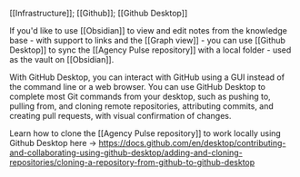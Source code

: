 [[Infrastructure]]; [[Github]]; [[Github Desktop]]

If you'd like to use [[Obsidian]] to view and edit notes from the knowledge base - with support to links and the [[Graph view]] - you can use [[Github Desktop]] to sync the [[Agency Pulse repository]] with a local folder - used as the vault on [[Obsidian]].

With GitHub Desktop, you can interact with GitHub using a GUI instead of the command line or a web browser. You can use GitHub Desktop to complete most Git commands from your desktop, such as pushing to, pulling from, and cloning remote repositories, attributing commits, and creating pull requests, with visual confirmation of changes.

Learn how to clone the [[Agency Pulse repository]] to work locally using Github Desktop here -> https://docs.github.com/en/desktop/contributing-and-collaborating-using-github-desktop/adding-and-cloning-repositories/cloning-a-repository-from-github-to-github-desktop
